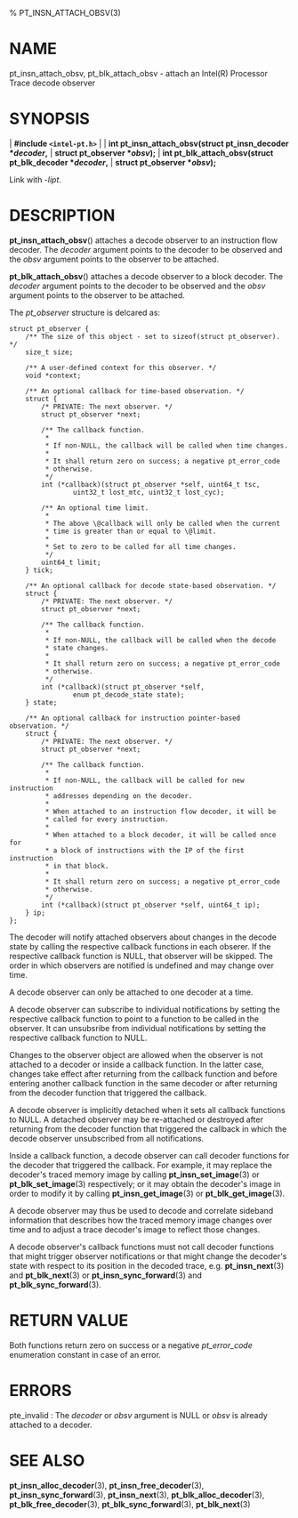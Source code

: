 % PT_INSN_ATTACH_OBSV(3)

<!---
 ! Copyright (c) 2015-2017, Intel Corporation
 !
 ! Redistribution and use in source and binary forms, with or without
 ! modification, are permitted provided that the following conditions are met:
 !
 !  * Redistributions of source code must retain the above copyright notice,
 !    this list of conditions and the following disclaimer.
 !  * Redistributions in binary form must reproduce the above copyright notice,
 !    this list of conditions and the following disclaimer in the documentation
 !    and/or other materials provided with the distribution.
 !  * Neither the name of Intel Corporation nor the names of its contributors
 !    may be used to endorse or promote products derived from this software
 !    without specific prior written permission.
 !
 ! THIS SOFTWARE IS PROVIDED BY THE COPYRIGHT HOLDERS AND CONTRIBUTORS "AS IS"
 ! AND ANY EXPRESS OR IMPLIED WARRANTIES, INCLUDING, BUT NOT LIMITED TO, THE
 ! IMPLIED WARRANTIES OF MERCHANTABILITY AND FITNESS FOR A PARTICULAR PURPOSE
 ! ARE DISCLAIMED. IN NO EVENT SHALL THE COPYRIGHT OWNER OR CONTRIBUTORS BE
 ! LIABLE FOR ANY DIRECT, INDIRECT, INCIDENTAL, SPECIAL, EXEMPLARY, OR
 ! CONSEQUENTIAL DAMAGES (INCLUDING, BUT NOT LIMITED TO, PROCUREMENT OF
 ! SUBSTITUTE GOODS OR SERVICES; LOSS OF USE, DATA, OR PROFITS; OR BUSINESS
 ! INTERRUPTION) HOWEVER CAUSED AND ON ANY THEORY OF LIABILITY, WHETHER IN
 ! CONTRACT, STRICT LIABILITY, OR TORT (INCLUDING NEGLIGENCE OR OTHERWISE)
 ! ARISING IN ANY WAY OUT OF THE USE OF THIS SOFTWARE, EVEN IF ADVISED OF THE
 ! POSSIBILITY OF SUCH DAMAGE.
 !-->

# NAME

pt_insn_attach_obsv, pt_blk_attach_obsv - attach an Intel(R) Processor Trace
decode observer


# SYNOPSIS

| **\#include `<intel-pt.h>`**
|
| **int pt_insn_attach_obsv(struct pt_insn_decoder \**decoder*,**
|                         **struct pt_observer \**obsv*);**
| **int pt_blk_attach_obsv(struct pt_blk_decoder \**decoder*,**
|                        **struct pt_observer \**obsv*);**

Link with *-lipt*.


# DESCRIPTION

**pt_insn_attach_obsv**() attaches a decode observer to an instruction flow
decoder.  The *decoder* argument points to the decoder to be observed and the
*obsv* argument points to the observer to be attached.

**pt_blk_attach_obsv**() attaches a decode observer to a block decoder.  The
*decoder* argument points to the decoder to be observed and the *obsv* argument
points to the observer to be attached.

The *pt_observer* structure is delcared as:

~~~{.c}
struct pt_observer {
    /** The size of this object - set to sizeof(struct pt_observer). */
    size_t size;

    /** A user-defined context for this observer. */
    void *context;

    /** An optional callback for time-based observation. */
    struct {
        /* PRIVATE: The next observer. */
        struct pt_observer *next;

        /** The callback function.
         *
         * If non-NULL, the callback will be called when time changes.
         *
         * It shall return zero on success; a negative pt_error_code
         * otherwise.
         */
        int (*callback)(struct pt_observer *self, uint64_t tsc,
                uint32_t lost_mtc, uint32_t lost_cyc);

        /** An optional time limit.
         *
         * The above \@callback will only be called when the current
         * time is greater than or equal to \@limit.
         *
         * Set to zero to be called for all time changes.
         */
        uint64_t limit;
    } tick;

    /** An optional callback for decode state-based observation. */
    struct {
        /* PRIVATE: The next observer. */
        struct pt_observer *next;

        /** The callback function.
         *
         * If non-NULL, the callback will be called when the decode
         * state changes.
         *
         * It shall return zero on success; a negative pt_error_code
         * otherwise.
         */
        int (*callback)(struct pt_observer *self,
                enum pt_decode_state state);
    } state;

    /** An optional callback for instruction pointer-based observation. */
    struct {
        /* PRIVATE: The next observer. */
        struct pt_observer *next;

        /** The callback function.
         *
         * If non-NULL, the callback will be called for new instruction
         * addresses depending on the decoder.
         *
         * When attached to an instruction flow decoder, it will be
         * called for every instruction.
         *
         * When attached to a block decoder, it will be called once for
         * a block of instructions with the IP of the first instruction
         * in that block.
         *
         * It shall return zero on success; a negative pt_error_code
         * otherwise.
         */
        int (*callback)(struct pt_observer *self, uint64_t ip);
    } ip;
};
~~~

The decoder will notify attached observers about changes in the decode state by
calling the respective callback functions in each obserer.  If the respective
callback function is NULL, that observer will be skipped.  The order in which
observers are notified is undefined and may change over time.

A decode observer can only be attached to one decoder at a time.

A decode observer can subscribe to individual notifications by setting the
respective callback function to point to a function to be called in the
observer.  It can unsubsribe from individual notifications by setting the
respective callback function to NULL.

Changes to the observer object are allowed when the observer is not attached to
a decoder or inside a callback function.  In the latter case, changes take
effect after returning from the callback function and before entering another
callback function in the same decoder or after returning from the decoder
function that triggered the callback.

A decode observer is implicitly detached when it sets all callback functions to
NULL.  A detached observer may be re-attached or destroyed after returning from
the decoder function that triggered the callback in which the decode observer
unsubscribed from all notifications.

Inside a callback function, a decode observer can call decoder functions for the
decoder that triggered the callback.  For example, it may replace the decoder's
traced memory image by calling **pt_insn_set_image**(3) or
**pt_blk_set_image**(3) respectively; or it may obtain the decoder's image in
order to modify it by calling **pt_insn_get_image**(3) or
**pt_blk_get_image**(3).

A decode observer may thus be used to decode and correlate sideband information
that describes how the traced memory image changes over time and to adjust a
trace decoder's image to reflect those changes.

A decode observer's callback functions must not call decoder functions that
might trigger observer notifications or that might change the decoder's state
with respect to its position in the decoded trace, e.g. **pt_insn_next**(3) and
**pt_blk_next**(3) or **pt_insn_sync_forward**(3) and
**pt_blk_sync_forward**(3).


# RETURN VALUE

Both functions return zero on success or a negative *pt_error_code* enumeration
constant in case of an error.


# ERRORS

pte_invalid
:   The *decoder* or *obsv* argument is NULL or *obsv* is already attached to
    a decoder.


# SEE ALSO

**pt_insn_alloc_decoder**(3), **pt_insn_free_decoder**(3),
**pt_insn_sync_forward**(3), **pt_insn_next**(3),
**pt_blk_alloc_decoder**(3), **pt_blk_free_decoder**(3),
**pt_blk_sync_forward**(3), **pt_blk_next**(3)
